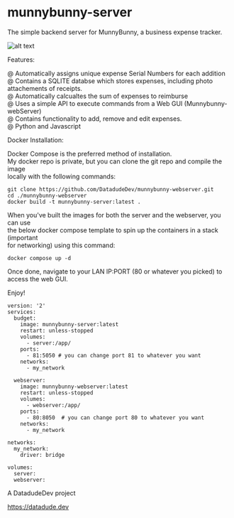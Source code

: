 # munnybunny-server

The simple backend server for MunnyBunny, a business expense tracker. 

![alt text](https://datadude.dev/wp-content/uploads/2023/10/00002-2207509569.png)



Features: 

@ Automatically assigns unique expense Serial Numbers for each addition  
@ Contains a SQLITE databse which stores expenses, including photo attachements of receipts.  
@ Automatically calcualtes the sum of expenses to reimburse  
@ Uses a simple API to execute commands from a Web GUI (Munnybunny-webServer)  
@ Contains functionality to add, remove and edit expenses.  
@ Python and Javascript 


Docker Installation: 

Docker Compose is the preferred method of installation.  
My docker repo is private, but you can clone the git repo and compile the image  
locally with the following commands: 

```
git clone https://github.com/DatadudeDev/munnybunny-webserver.git
cd ./munnybunny-webserver
docker build -t munnybunny-server:latest .
```

When you've built the images for both the server and the webserver, you can use  
the below docker compose template to spin up the containers in a stack (important  
for networking) using this command: 

```
docker compose up -d
```

Once done, navigate to your LAN IP:PORT (80 or whatever you picked) to access the web GUI.

Enjoy!

```
version: '2'
services:
  budget:
    image: munnybunny-server:latest
    restart: unless-stopped
    volumes:
      - server:/app/
    ports:
      - 81:5050 # you can change port 81 to whatever you want
    networks:
      - my_network

  webserver:
    image: munnybunny-webserver:latest
    restart: unless-stopped
    volumes:
      - webserver:/app/
    ports:
      - 80:8050  # you can change port 80 to whatever you want
    networks:
      - my_network

networks:
  my_network:
    driver: bridge

volumes:
  server:
  webserver:

``` 

A DatadudeDev project

https://datadude.dev
